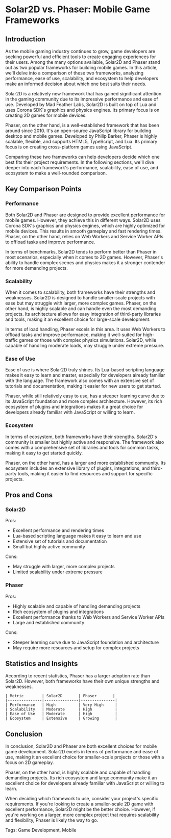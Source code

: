 # Solar2D vs. Phaser: Mobile Game Frameworks
## Introduction
As the mobile gaming industry continues to grow, game developers are seeking powerful and efficient tools to create engaging experiences for their users. Among the many options available, Solar2D and Phaser stand out as two popular frameworks for building mobile games. In this article, we'll delve into a comparison of these two frameworks, analyzing performance, ease of use, scalability, and ecosystem to help developers make an informed decision about which one best suits their needs.

Solar2D is a relatively new framework that has gained significant attention in the gaming community due to its impressive performance and ease of use. Developed by Mad Feather Labs, Solar2D is built on top of Lua and uses Corona SDK's graphics and physics engines. Its primary focus is on creating 2D games for mobile devices.

Phaser, on the other hand, is a well-established framework that has been around since 2010. It's an open-source JavaScript library for building desktop and mobile games. Developed by Philip Barker, Phaser is highly scalable, flexible, and supports HTML5, TypeScript, and Lua. Its primary focus is on creating cross-platform games using JavaScript.

Comparing these two frameworks can help developers decide which one best fits their project requirements. In the following sections, we'll dive deeper into each framework's performance, scalability, ease of use, and ecosystem to make a well-rounded comparison.

## Key Comparison Points

### Performance
Both Solar2D and Phaser are designed to provide excellent performance for mobile games. However, they achieve this in different ways. Solar2D uses Corona SDK's graphics and physics engines, which are highly optimized for mobile devices. This results in smooth gameplay and fast rendering times. Phaser, on the other hand, relies on Web Workers and Service Worker APIs to offload tasks and improve performance.

In terms of benchmarks, Solar2D tends to perform better than Phaser in most scenarios, especially when it comes to 2D games. However, Phaser's ability to handle complex scenes and physics makes it a stronger contender for more demanding projects.

### Scalability
When it comes to scalability, both frameworks have their strengths and weaknesses. Solar2D is designed to handle smaller-scale projects with ease but may struggle with larger, more complex games. Phaser, on the other hand, is highly scalable and can handle even the most demanding projects. Its architecture allows for easy integration of third-party libraries and tools, making it an excellent choice for large-scale development.

In terms of load handling, Phaser excels in this area. It uses Web Workers to offload tasks and improve performance, making it well-suited for high-traffic games or those with complex physics simulations. Solar2D, while capable of handling moderate loads, may struggle under extreme pressure.

### Ease of Use
Ease of use is where Solar2D truly shines. Its Lua-based scripting language makes it easy to learn and master, especially for developers already familiar with the language. The framework also comes with an extensive set of tutorials and documentation, making it easier for new users to get started.

Phaser, while still relatively easy to use, has a steeper learning curve due to its JavaScript foundation and more complex architecture. However, its rich ecosystem of plugins and integrations makes it a great choice for developers already familiar with JavaScript or willing to learn.

### Ecosystem
In terms of ecosystem, both frameworks have their strengths. Solar2D's community is smaller but highly active and responsive. The framework also comes with a comprehensive set of libraries and tools for common tasks, making it easy to get started quickly.

Phaser, on the other hand, has a larger and more established community. Its ecosystem includes an extensive library of plugins, integrations, and third-party tools, making it easier to find resources and support for specific projects.

## Pros and Cons

### Solar2D
Pros:

* Excellent performance and rendering times
* Lua-based scripting language makes it easy to learn and use
* Extensive set of tutorials and documentation
* Small but highly active community

Cons:

* May struggle with larger, more complex projects
* Limited scalability under extreme pressure

### Phaser
Pros:

* Highly scalable and capable of handling demanding projects
* Rich ecosystem of plugins and integrations
* Excellent performance thanks to Web Workers and Service Worker APIs
* Large and established community

Cons:

* Steeper learning curve due to JavaScript foundation and architecture
* May require more resources and setup for complex projects

## Statistics and Insights
According to recent statistics, Phaser has a larger adoption rate than Solar2D. However, both frameworks have their own unique strengths and weaknesses.

```
| Metric        | Solar2D       | Phaser       |
|---------------|---------------|---------------|
| Performance   | High          | Very High     |
| Scalability   | Moderate      | High          |
| Ease of Use   | Moderate      | High          |
| Ecosystem     | Extensive     | Growing       |
```

## Conclusion
In conclusion, Solar2D and Phaser are both excellent choices for mobile game development. Solar2D excels in terms of performance and ease of use, making it an excellent choice for smaller-scale projects or those with a focus on 2D gameplay.

Phaser, on the other hand, is highly scalable and capable of handling demanding projects. Its rich ecosystem and large community make it an excellent choice for developers already familiar with JavaScript or willing to learn.

When deciding which framework to use, consider your project's specific requirements. If you're looking to create a smaller-scale 2D game with excellent performance, Solar2D might be the better choice. However, if you're working on a larger, more complex project that requires scalability and flexibility, Phaser is likely the way to go.

Tags: Game Development, Mobile